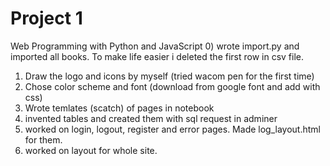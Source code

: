 # Project 1

Web Programming with Python and JavaScript
0) wrote import.py and imported all books. To make life easier i deleted the first row in csv file.
1) Draw the logo and icons by myself (tried wacom pen for the first time)
2) Chose color scheme and font (download from google font and add with css)
3) Wrote temlates (scatch) of pages in notebook
4) invented tables and created them with sql request in adminer
5) worked on login, logout, register and error pages. Made log_layout.html for them.
6) worked on layout for whole site.
